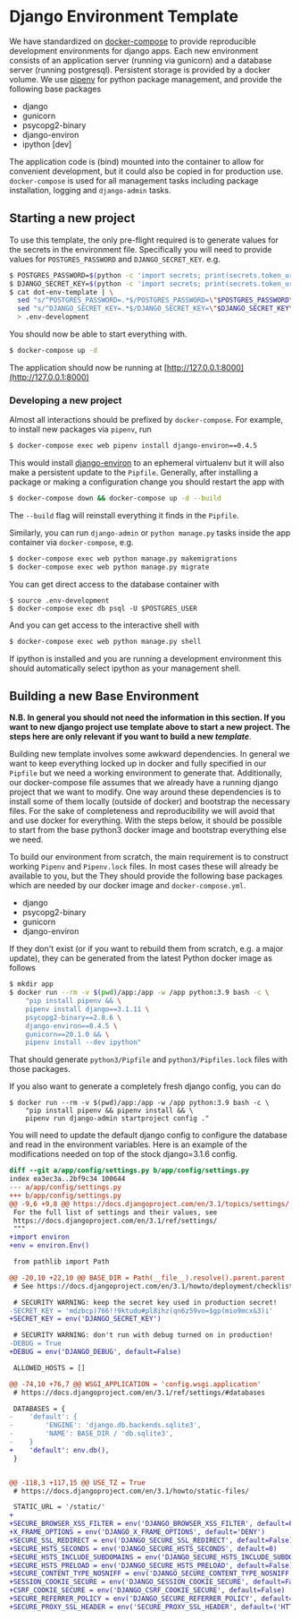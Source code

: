 # Django Environment Template

We have standardized on [docker-compose](https://docs.docker.com/compose/) to
provide reproducible development environments for django apps. Each new
environment consists of an application server (running via gunicorn) and a
database server (running postgresql). Persistent storage is provided by a docker
volume. We use [pipenv](https://pypi.org/project/pipenv/) for python package
management, and provide the following base packages

  * django
  * gunicorn
  * psycopg2-binary
  * django-environ 
  * ipython [dev]

The application code is (bind) mounted into the container to allow for convenient
development, but it could also be copied in for production use. `docker-compose`
is used for all management tasks including package installation, logging and
`django-admin` tasks.

## Starting a new project

To use this template, the only pre-flight required is to generate values for the
secrets in the environment file. Specifically you will need to provide values
for `POSTGRES_PASSWORD` and `DJANGO_SECRET_KEY`. e.g.
```bash
$ POSTGRES_PASSWORD=$(python -c 'import secrets; print(secrets.token_urlsafe())')
$ DJANGO_SECRET_KEY=$(python -c 'import secrets; print(secrets.token_urlsafe())')
$ cat dot-env-template | \
  sed "s/^POSTGRES_PASSWORD=.*$/POSTGRES_PASSWORD=\"$POSTGRES_PASSWORD\"/g" | \
  sed "s/^DJANGO_SECRET_KEY=.*$/DJANGO_SECRET_KEY=\"$DJANGO_SECRET_KEY\"/g" | \
  > .env-development
```

You should now be able to start everything with.
```bash
$ docker-compose up -d
```
The application should now be running at
[http://127.0.0.1:8000](http://127.0.0.1:8000)


### Developing a new project

Almost all interactions should be prefixed by `docker-compose`. For example, to
install new packages via `pipenv`, run

```bash
$ docker-compose exec web pipenv install django-environ==0.4.5
```

This would install
[django-environ](https://django-environ.readthedocs.io/en/latest/) to an
ephemeral virtualenv but it will also make a persistent update to the `Pipfile`.
Generally, after installing a package or making a configuration change you
should restart the app with

```bash
$ docker-compose down && docker-compose up -d --build
```
The `--build` flag will reinstall everything it finds in the `Pipfile`.


Similarly, you can run `django-admin` or `python manage.py` tasks inside the
app container via `docker-compose`, e.g.

```bash
$ docker-compose exec web python manage.py makemigrations
$ docker-compose exec web python manage.py migrate
```

You can get direct access to the database container with

```bas
$ source .env-development
$ docker-compose exec db psql -U $POSTGRES_USER
```

And you can get access to the interactive shell with
```bash
$ docker-compose exec web python manage.py shell
```
If ipython is installed and you are running a development environment this
should automatically select ipython as your management shell.


## Building a new Base Environment

**N.B. In general you should not need the information in this section. If you
want to new django project use template above to start a new project. The steps
here are only relevant if you want to build a new _template_**.

Building new template involves some awkward dependencies. In general we want to
keep everything locked up in docker and fully specified in our `Pipfile` but we
need a working environment to generate that. Additionally, our docker-compose
file assumes that we already have a running django project that we want to
modify. One way around these dependencies is to install some of them locally
(outside of docker) and bootstrap the necessary files. For the sake of
completeness and reproducibility we will avoid that and use docker for
everything. With the steps below, it should be possible to start from the base
python3 docker image and bootstrap everything else we need.


To build our environment from scratch, the main requirement is to construct
working `Pipenv` and `Pipenv.lock` files. In most cases these will already be
available to you, but the They should provide the following base
packages which are needed by our docker image and `docker-compose.yml`.

  * django
  * psycopg2-binary
  * gunicorn
  * django-environ

If they don't exist (or if you want to rebuild them from scratch, e.g. a major
update), they can be generated from the latest Python docker image as follows

```bash
$ mkdir app
$ docker run --rm -v $(pwd)/app:/app -w /app python:3.9 bash -c \
    "pip install pipenv && \
    pipenv install django==3.1.11 \
    psycopg2-binary==2.8.6 \
    django-environ==0.4.5 \
    gunicorn==20.1.0 && \
    pipenv install --dev ipython"
```

That should generate `python3/Pipfile` and `python3/Pipfiles.lock` files with
those packages.

If you also want to generate a completely fresh django config, you can do
```
$ docker run --rm -v $(pwd)/app:/app -w /app python:3.9 bash -c \
    "pip install pipenv && pipenv install && \
    pipenv run django-admin startproject config ."
```

You will need to update the default django config to configure the database and
read in the environment variables. Here is an example of the modifications
needed on top of the stock django=3.1.6 config.

```diff
diff --git a/app/config/settings.py b/app/config/settings.py
index ea3ec3a..2bf9c34 100644
--- a/app/config/settings.py
+++ b/app/config/settings.py
@@ -9,6 +9,8 @@ https://docs.djangoproject.com/en/3.1/topics/settings/
 For the full list of settings and their values, see
 https://docs.djangoproject.com/en/3.1/ref/settings/
 """
+import environ
+env = environ.Env()

 from pathlib import Path

@@ -20,10 +22,10 @@ BASE_DIR = Path(__file__).resolve().parent.parent
 # See https://docs.djangoproject.com/en/3.1/howto/deployment/checklist/

 # SECURITY WARNING: keep the secret key used in production secret!
-SECRET_KEY = 'mdzbcp)766!!9ktudu#pl8ihz(qn6z59vo=$gp(mio9mcx&3)i'
+SECRET_KEY = env('DJANGO_SECRET_KEY')

 # SECURITY WARNING: don't run with debug turned on in production!
-DEBUG = True
+DEBUG = env('DJANGO_DEBUG', default=False)

 ALLOWED_HOSTS = []

@@ -74,10 +76,7 @@ WSGI_APPLICATION = 'config.wsgi.application'
 # https://docs.djangoproject.com/en/3.1/ref/settings/#databases

 DATABASES = {
-    'default': {
-        'ENGINE': 'django.db.backends.sqlite3',
-        'NAME': BASE_DIR / 'db.sqlite3',
-    }
+    'default': env.db(),
 }


@@ -118,3 +117,15 @@ USE_TZ = True
 # https://docs.djangoproject.com/en/3.1/howto/static-files/

 STATIC_URL = '/static/'
+
+SECURE_BROWSER_XSS_FILTER = env('DJANGO_BROWSER_XSS_FILTER', default=False)
+X_FRAME_OPTIONS = env('DJANGO_X_FRAME_OPTIONS', default='DENY')
+SECURE_SSL_REDIRECT = env('DJANGO_SECURE_SSL_REDIRECT', default=False)
+SECURE_HSTS_SECONDS = env('DJANGO_SECURE_HSTS_SECONDS', default=0)
+SECURE_HSTS_INCLUDE_SUBDOMAINS = env('DJANGO_SECURE_HSTS_INCLUDE_SUBDOMAINS', default=False)
+SECURE_HSTS_PRELOAD = env('DJANGO_SECURE_HSTS_PRELOAD', default=False)
+SECURE_CONTENT_TYPE_NOSNIFF = env('DJANGO_SECURE_CONTENT_TYPE_NOSNIFF', default=True)
+SESSION_COOKIE_SECURE = env('DJANGO_SESSION_COOKIE_SECURE', default=False)
+CSRF_COOKIE_SECURE = env('DJANGO_CSRF_COOKIE_SECURE', default=False)
+SECURE_REFERRER_POLICY = env('DJANGO_SECURE_REFERRER_POLICY', default='same-origin')
+SECURE_PROXY_SSL_HEADER = env('SECURE_PROXY_SSL_HEADER', default=('HTTP_X_FORWARDED_PROTO', 'https'))
```



